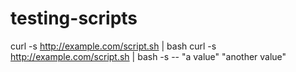 # testing-scripts
curl -s http://example.com/script.sh | bash
curl -s http://example.com/script.sh | bash -s -- "a value" "another value"